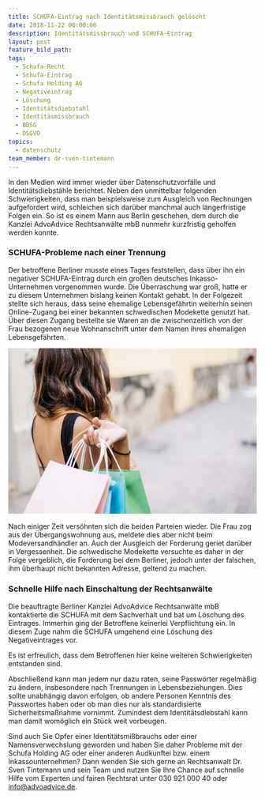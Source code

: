 ```yaml
---
title: SCHUFA-Eintrag nach Identitätsmissbrauch gelöscht
date: 2018-11-22 00:00:00
description: Identitätsmissbrauch und SCHUFA-Eintrag
layout: post
feature_bild_path:
tags:
  - Schufa-Recht
  - Schufa-Eintrag
  - Schufa Holding AG
  - Negativeintrag
  - Löschung
  - Identitätsdiebstahl
  - Identitäsmissbrauch
  - BDSG
  - DSGVO
topics:
  - datenschutz
team_member: dr-sven-tintemann
---
```


In den Medien wird immer wieder &uuml;ber Datenschutzvorf&auml;lle und Identit&auml;tsdiebst&auml;hle berichtet. Neben den unmittelbar folgenden Schwierigkeiten, dass man beispielsweise zum Ausgleich von Rechnungen aufgefordert wird, schleichen sich dar&uuml;ber manchmal auch l&auml;ngerfristige Folgen ein. So ist es einem Mann aus Berlin geschehen, dem durch die Kanzlei AdvoAdvice Rechtsanw&auml;lte mbB nunmehr kurzfristig geholfen werden konnte.

### SCHUFA-Probleme nach einer Trennung

Der betroffene Berliner musste eines Tages feststellen, dass &uuml;ber ihn ein negativer SCHUFA-Eintrag durch ein gro&szlig;en deutsches Inkasso-Unternehmen vorgenommen wurde. Die &Uuml;berraschung war gro&szlig;, hatte er zu diesem Unternehmen bislang keinen Kontakt gehabt. In der Folgezeit stellte sich heraus, dass seine ehemalige Lebensgef&auml;hrtin weiterhin seinen Online-Zugang bei einer bekannten schwedischen Modekette genutzt hat. &Uuml;ber diesen Zugang bestellte sie Waren an die zwischenzeitlich von der Frau bezogenen neue Wohnanschrift unter dem Namen ihres ehemaligen Lebensgef&auml;hrten.&nbsp;

![Shopping - Foto Pixabay](/uploads/woman-3040029-640.jpg "Ex-Lebengefährtin shoppt online weiter")

Nach einiger Zeit vers&ouml;hnten sich die beiden Parteien wieder. Die Frau zog aus der &Uuml;bergangswohnung aus, meldete dies aber nicht beim Modeversandh&auml;ndler an. Auch der Ausgleich der Forderung geriet dar&uuml;ber in Vergessenheit. Die schwedische Modekette versuchte es daher in der Folge vergeblich, die Forderung bei dem Berliner, jedoch unter der falschen, ihm &uuml;berhaupt nicht bekannten Adresse, geltend zu machen.&nbsp;

### Schnelle Hilfe nach Einschaltung der Rechtsanw&auml;lte

Die beauftragte Berliner Kanzlei AdvoAdvice Rechtsanw&auml;lte mbB kontaktierte die SCHUFA mit dem Sachverhalt und bat um L&ouml;schung des Eintrages. Immerhin ging der Betroffene keinerlei Verpflichtung ein. In diesem Zuge nahm die SCHUFA umgehend eine L&ouml;schung des Negativeintrages vor.

Es ist erfreulich, dass dem Betroffenen hier keine weiteren Schwierigkeiten entstanden sind.

Abschlie&szlig;end kann man jedem nur dazu raten, seine Passw&ouml;rter regelm&auml;&szlig;ig zu &auml;ndern, insbesondere nach Trennungen in Lebensbeziehungen. Dies sollte unabh&auml;ngig davon erfolgen, ob andere Personen Kenntnis des Passwortes haben oder ob man dies nur als standardisierte Sicherheitsma&szlig;nahme vornimmt. Zumindest dem Identit&auml;tsdiebstahl kann man damit wom&ouml;glich ein St&uuml;ck weit vorbeugen.

Sind auch Sie Opfer einer Identit&auml;tsmi&szlig;brauchs oder einer Namensverwechslung geworden und haben Sie daher Probleme mit der Schufa Holding AG oder einer anderen Audkunftei bzw. einem Inkassounternehmen? Dann wenden Sie sich gerne an Rechtsanwalt Dr. Sven Tintemann und sein Team und nutzen Sie Ihre Chance auf schnelle Hilfe vom Experten und fairen Rechtsrat unter 030 921 000 40 oder info@advoadvice.de.
